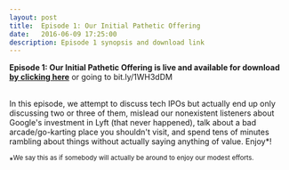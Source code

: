 ```yaml
---
layout: post
title:  Episode 1: Our Initial Pathetic Offering
date:   2016-06-09 17:25:00
description: Episode 1 synopsis and download link
---
```

<strong>Episode 1: Our Initial Pathetic Offering is live and available for download <a href="https://bit.ly/1WH3dDM"> by clicking here</a></strong> or going to bit.ly/1WH3dDM
<br>
<br>
<p>In this episode, we attempt to discuss tech IPOs but actually end up only discussing two or three of them, mislead our nonexistent listeners about Google's investment in Lyft (that never happened), talk about a bad arcade/go-karting place you shouldn't visit, and spend tens of minutes rambling about things without actually saying anything of value. Enjoy*!</p>






*<sup>We say this as if somebody will actually be around to enjoy our modest efforts.</sup>
